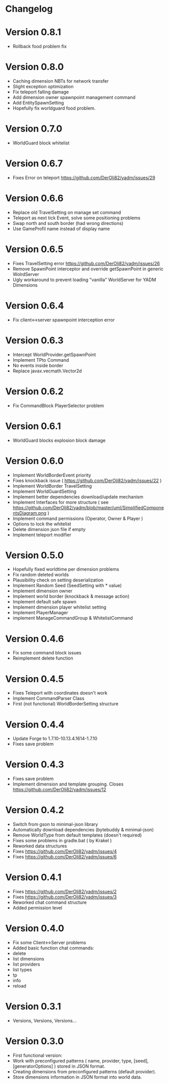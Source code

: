 # Changelog

# Version 0.8.1
- Rollback food problem fix

# Version 0.8.0
- Caching dimension NBTs for network transfer
- Slight exception optimization
- Fix teleport falling damage
- Add dimension owner spawnpoint management command
- Add EntitySpawnSetting
- Hopefully fix worldguard food problem.

# Version 0.7.0
- WorldGuard block whitelist

# Version 0.6.7
- Fixes Error on teleport https://github.com/DerOli82/yadm/issues/29

# Version 0.6.6
- Replace old TravelSetting on manage set command
- Teleport as next tick Event, solve some positioning problems
- Swap north and south border (had wrong directions)
- Use GameProfil name instead of display name

# Version 0.6.5
- Fixes TravelSetting error https://github.com/DerOli82/yadm/issues/26
- Remove SpawnPoint interceptor and override getSpawnPoint in generic WolrdServer
- Ugly workaround to prevent loading "vanilla" WorldServer for YADM Dimensions

# Version 0.6.4
- Fix client<->server spawnpoint interception error 

# Version 0.6.3
- Intercept WorldProvider.getSpawnPoint
- Implement TPto Command
- No events inside border
- Replace javax.vecmath.Vector2d

# Version 0.6.2
- Fix CommandBlock PlayerSelector problem

# Version 0.6.1
- WorldGuard blocks explosion block damage

# Version 0.6.0
- Implement WorldBorderEvent priority
- Fixes knockback issue ( https://github.com/DerOli82/yadm/issues/22 )
- Implement WorldBorder TravelSetting
- Implement WorldGuardSetting
- Implement better dependencies download/update mechanism
- Implement Interfaces for more structure ( see https://github.com/DerOli82/yadm/blob/master/uml/SimplifiedComponentsDiagram.png )
- Implement command permissions (Operator, Owner & Player )
- Options to lock the whitelist
- Delete dimension json file if empty
- Implement teleport modifier

# Version 0.5.0
- Hopefully fixed worldtime per dimension problems
- Fix random deleted worlds
- Plausibility check on setting deserialization
- Implement Random Seed (SeedSetting with * value)
- Implement dimension owner
- Implement world border (knockback & message action) 
- Implement default safe spawn
- Implement dimension player whitelist setting
- Implement PlayerManager
- implement ManageCommandGroup & WhitelistCommand

# Version 0.4.6
- Fix some command block issues	
- Reimplement delete function

# Version 0.4.5
- Fixes Teleport with coordinates doesn't work
- Implement CommandParser Class
- First (not functional) WorldBorderSetting structure

# Version 0.4.4
- Update Forge to 1.7.10-10.13.4.1614-1.7.10
- Fixes save problem

# Version 0.4.3
- Fixes save problem
- Implement dimension and template grouping. Closes https://github.com/DerOli82/yadm/issues/12

# Version 0.4.2
- Switch from gson to minimal-json library
- Automatically download dependencies (bytebuddy & minimal-json)
- Remove WorldType from default templates (doesn't required)
- Fixes some problems in gradle.bat ( by Krakel )
- Reworked data structures
- Fixes https://github.com/DerOli82/yadm/issues/4
- Fixes https://github.com/DerOli82/yadm/issues/6

# Version 0.4.1
- Fixes https://github.com/DerOli82/yadm/issues/2
- Fixes https://github.com/DerOli82/yadm/issues/3
- Reworked chat command structure
- Added permission level

# Version 0.4.0

- Fix some Client<->Server problems
- Added basic function chat commands:
- delete
- list dimensions
- list providers
- list types
- tp
- info
- reload

# Version 0.3.1

- Versions, Versions, Versions...

# Version 0.3.0

- First functional version:
- Work with preconfigured patterns ( name, provider, type, [seed], [generatorOptions] ) stored in JSON format. 
- Creating dimensions from preconfigured patterns (default provider).
- Store dimensions information in JSON format into world data.
